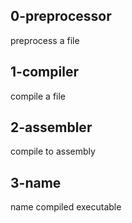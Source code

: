 ## 0-preprocessor

preprocess a file

## 1-compiler

compile a file

## 2-assembler

compile to assembly

## 3-name

name compiled executable
